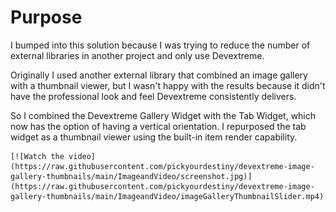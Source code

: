 # Purpose

I bumped into this solution because I was trying to reduce the number of external libraries in another project and only use Devextreme.

Originally I used another external library that combined an image gallery with a thumbnail viewer, but I wasn't happy with the results because it didn't have the professional look and feel Devextreme consistently delivers.

So I combined the Devextreme Gallery Widget with the Tab Widget, which now has the option of having a vertical orientation. I repurposed the tab widget as a thumbnail viewer using the built-in item render capability.




    [![Watch the video](https://raw.githubusercontent.com/pickyourdestiny/devextreme-image-gallery-thumbnails/main/ImageandVideo/screenshot.jpg)](https://raw.githubusercontent.com/pickyourdestiny/devextreme-image-gallery-thumbnails/main/ImageandVideo/imageGalleryThumbnailSlider.mp4)





